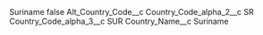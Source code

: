 <?xml version="1.0" encoding="UTF-8"?>
<CustomMetadata xmlns="http://soap.sforce.com/2006/04/metadata" xmlns:xsi="http://www.w3.org/2001/XMLSchema-instance" xmlns:xsd="http://www.w3.org/2001/XMLSchema">
    <label>Suriname</label>
    <protected>false</protected>
    <values>
        <field>Alt_Country_Code__c</field>
        <value xsi:nil="true"/>
    </values>
    <values>
        <field>Country_Code_alpha_2__c</field>
        <value xsi:type="xsd:string">SR</value>
    </values>
    <values>
        <field>Country_Code_alpha_3__c</field>
        <value xsi:type="xsd:string">SUR</value>
    </values>
    <values>
        <field>Country_Name__c</field>
        <value xsi:type="xsd:string">Suriname</value>
    </values>
</CustomMetadata>
